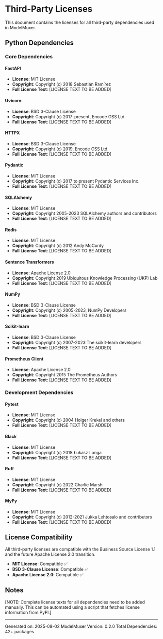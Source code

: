 # Third-Party Licenses

This document contains the licenses for all third-party dependencies used in ModelMuxer.

## Python Dependencies

### Core Dependencies

#### FastAPI
- **License**: MIT License
- **Copyright**: Copyright (c) 2018 Sebastián Ramírez
- **Full License Text**: [LICENSE TEXT TO BE ADDED]

#### Uvicorn
- **License**: BSD 3-Clause License
- **Copyright**: Copyright (c) 2017-present, Encode OSS Ltd.
- **Full License Text**: [LICENSE TEXT TO BE ADDED]

#### HTTPX
- **License**: BSD 3-Clause License
- **Copyright**: Copyright (c) 2019, Encode OSS Ltd.
- **Full License Text**: [LICENSE TEXT TO BE ADDED]

#### Pydantic
- **License**: MIT License
- **Copyright**: Copyright (c) 2017 to present Pydantic Services Inc.
- **Full License Text**: [LICENSE TEXT TO BE ADDED]

#### SQLAlchemy
- **License**: MIT License
- **Copyright**: Copyright 2005-2023 SQLAlchemy authors and contributors
- **Full License Text**: [LICENSE TEXT TO BE ADDED]

#### Redis
- **License**: MIT License
- **Copyright**: Copyright (c) 2012 Andy McCurdy
- **Full License Text**: [LICENSE TEXT TO BE ADDED]

#### Sentence Transformers
- **License**: Apache License 2.0
- **Copyright**: Copyright 2019 Ubiquitous Knowledge Processing (UKP) Lab
- **Full License Text**: [LICENSE TEXT TO BE ADDED]

#### NumPy
- **License**: BSD 3-Clause License
- **Copyright**: Copyright (c) 2005-2023, NumPy Developers
- **Full License Text**: [LICENSE TEXT TO BE ADDED]

#### Scikit-learn
- **License**: BSD 3-Clause License
- **Copyright**: Copyright (c) 2007-2023 The scikit-learn developers
- **Full License Text**: [LICENSE TEXT TO BE ADDED]

#### Prometheus Client
- **License**: Apache License 2.0
- **Copyright**: Copyright 2015 The Prometheus Authors
- **Full License Text**: [LICENSE TEXT TO BE ADDED]

### Development Dependencies

#### Pytest
- **License**: MIT License
- **Copyright**: Copyright (c) 2004 Holger Krekel and others
- **Full License Text**: [LICENSE TEXT TO BE ADDED]

#### Black
- **License**: MIT License
- **Copyright**: Copyright (c) 2018 Łukasz Langa
- **Full License Text**: [LICENSE TEXT TO BE ADDED]

#### Ruff
- **License**: MIT License
- **Copyright**: Copyright (c) 2022 Charlie Marsh
- **Full License Text**: [LICENSE TEXT TO BE ADDED]

#### MyPy
- **License**: MIT License
- **Copyright**: Copyright (c) 2012-2021 Jukka Lehtosalo and contributors
- **Full License Text**: [LICENSE TEXT TO BE ADDED]

## License Compatibility

All third-party licenses are compatible with the Business Source License 1.1 and 
the future Apache License 2.0 transition.

- **MIT License**: Compatible ✅
- **BSD 3-Clause License**: Compatible ✅
- **Apache License 2.0**: Compatible ✅

## Notes

[NOTE: Complete license texts for all dependencies need to be added manually.
This can be automated using a script that fetches license information from PyPI.]

---
Generated on: 2025-08-02
ModelMuxer Version: 0.2.0
Total Dependencies: 42+ packages